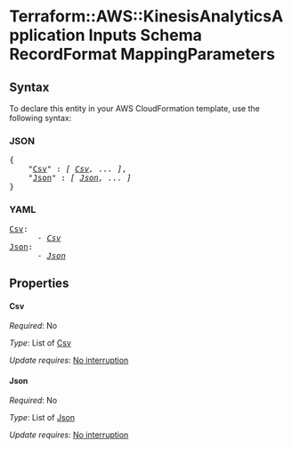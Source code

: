 # Terraform::AWS::KinesisAnalyticsApplication Inputs Schema RecordFormat MappingParameters

## Syntax

To declare this entity in your AWS CloudFormation template, use the following syntax:

### JSON

<pre>
{
    "<a href="#csv" title="Csv">Csv</a>" : <i>[ <a href="inputs-schema-recordformat-mappingparameters-csv.md">Csv</a>, ... ]</i>,
    "<a href="#json" title="Json">Json</a>" : <i>[ <a href="inputs-schema-recordformat-mappingparameters-json.md">Json</a>, ... ]</i>
}
</pre>

### YAML

<pre>
<a href="#csv" title="Csv">Csv</a>: <i>
      - <a href="inputs-schema-recordformat-mappingparameters-csv.md">Csv</a></i>
<a href="#json" title="Json">Json</a>: <i>
      - <a href="inputs-schema-recordformat-mappingparameters-json.md">Json</a></i>
</pre>

## Properties

#### Csv

_Required_: No

_Type_: List of <a href="inputs-schema-recordformat-mappingparameters-csv.md">Csv</a>

_Update requires_: [No interruption](https://docs.aws.amazon.com/AWSCloudFormation/latest/UserGuide/using-cfn-updating-stacks-update-behaviors.html#update-no-interrupt)

#### Json

_Required_: No

_Type_: List of <a href="inputs-schema-recordformat-mappingparameters-json.md">Json</a>

_Update requires_: [No interruption](https://docs.aws.amazon.com/AWSCloudFormation/latest/UserGuide/using-cfn-updating-stacks-update-behaviors.html#update-no-interrupt)

